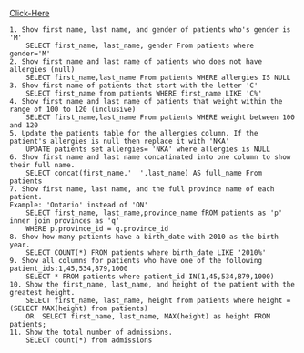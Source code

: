 [Click-Here](https://www.sql-practice.com/)

	1. Show first name, last name, and gender of patients who's gender is 'M'
		SELECT first_name, last_name, gender From patients where gender='M'
	2. Show first name and last name of patients who does not have allergies (null)
		SELECT first_name,last_name From patients WHERE allergies IS NULL
	3. Show first name of patients that start with the letter 'C'
		SELECT first_name from patients WHERE first_name LIKE 'C%'
	4. Show first name and last name of patients that weight within the range of 100 to 120 (inclusive)
		SELECT first_name,last_name From patients WHERE weight between 100 and 120
	5. Update the patients table for the allergies column. If the patient's allergies is null then replace it with 'NKA'
		UPDATE patients set allergies= 'NKA' where allergies is NULL
	6. Show first name and last name concatinated into one column to show their full name.
		SELECT concat(first_name,'  ',last_name) AS full_name From patients
	7. Show first name, last name, and the full province name of each patient.
	Example: 'Ontario' instead of 'ON'
		SELECT first_name, last_name,province_name fROM patients as 'p' inner join provinces as 'q' 
		WHERE p.province_id = q.province_id
	8. Show how many patients have a birth_date with 2010 as the birth year.
		SELECT COUNT(*) FROM patients where birth_date LIKE '2010%'
	9. Show all columns for patients who have one of the following patient_ids:1,45,534,879,1000
		SELECT * FROM patients where patient_id IN(1,45,534,879,1000)
	10. Show the first_name, last_name, and height of the patient with the greatest height.
		SELECT first_name, last_name, height from patients where height = (SELECT MAX(height) from patients)
		OR  SELECT first_name, last_name, MAX(height) as height FROM patients;
	11. Show the total number of admissions.
        SELECT count(*) from admissions